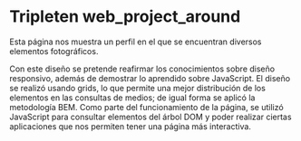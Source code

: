 # Tripleten web_project_around
Esta página nos muestra un perfil en el que se encuentran diversos elementos fotográficos.

Con este diseño se pretende reafirmar los conocimientos sobre diseño responsivo, además de demostrar lo aprendido sobre JavaScript.
El diseño se realizó usando grids, lo que permite una mejor distribución de los elementos en las consultas de medios; de igual forma se aplicó la metodología BEM.
Como parte del funcionamiento de la página, se utilizó JavaScript para consultar elementos del árbol DOM y poder realizar ciertas aplicaciones que nos permiten tener una página más interactiva.